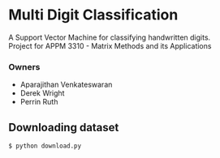 # Multi Digit Classification

A Support Vector Machine for classifying handwritten digits.<br>
Project for APPM 3310 - Matrix Methods and its Applications

### Owners
* Aparajithan Venkateswaran
* Derek Wright
* Perrin Ruth

## Downloading dataset

```shell
$ python download.py
```
